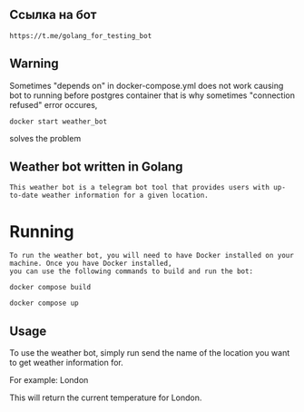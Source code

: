 ## Ссылка на бот
    https://t.me/golang_for_testing_bot


## Warning 
Sometimes "depends on" in docker-compose.yml does not work causing bot to running before postgres container that is why sometimes "connection refused" error occures, 
```
docker start weather_bot
```
solves the problem
## Weather bot written in Golang
    This weather bot is a telegram bot tool that provides users with up-to-date weather information for a given location.

# Running
    To run the weather bot, you will need to have Docker installed on your machine. Once you have Docker installed,
    you can use the following commands to build and run the bot:
```
docker compose build
```
```
docker compose up
```

## Usage
To use the weather bot, simply run send the name of the location you want to get weather information for.

For example:
    London

This will return the current temperature for London.
